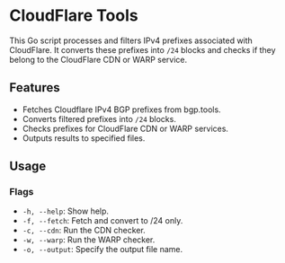 # CloudFlare Tools

This Go script processes and filters IPv4 prefixes associated with CloudFlare. It converts these prefixes into `/24` blocks and checks if they belong to the CloudFlare CDN or WARP service.

## Features

- Fetches Cloudflare IPv4 BGP prefixes from bgp.tools.
- Converts filtered prefixes into `/24` blocks.
- Checks prefixes for CloudFlare CDN or WARP services.
- Outputs results to specified files.

## Usage

### Flags

- `-h, --help`: Show help.
- `-f, --fetch`: Fetch and convert to /24 only.
- `-c, --cdn`: Run the CDN checker.
- `-w, --warp`: Run the WARP checker.
- `-o, --output`: Specify the output file name.
